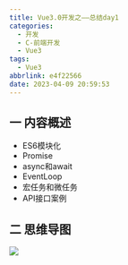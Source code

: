 ```yaml
---
title: Vue3.0开发之——总结day1
categories:
  - 开发
  - C-前端开发
  - Vue3
tags:
  - Vue3
abbrlink: e4f22566
date: 2023-04-09 20:59:53
---
```

## 一 内容概述

* ES6模块化
* Promise
* async和await
* EventLoop
* 宏任务和微任务
* API接口案例

<!--more-->

## 二 思维导图
![][1]


[1]:https://cdn.staticaly.com/gh/PGzxc/CDN/master/blog-vue/vue3.0-summary-day1.png